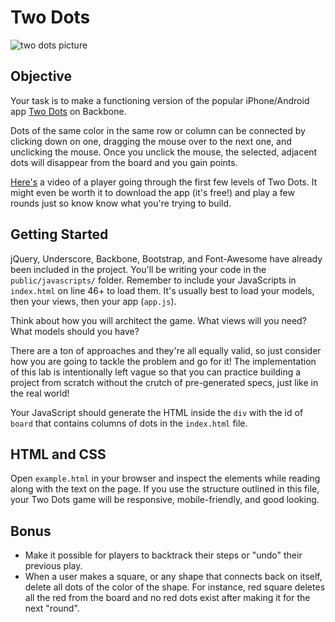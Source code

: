 # Two Dots

![two dots picture](https://s3-us-west-2.amazonaws.com/web-dev-readme-photos/js/two-dots.png)

## Objective

Your task is to make a functioning version of the popular iPhone/Android app [Two Dots](https://apps.facebook.com/twodotsweb/) on Backbone.

Dots of the same color in the same row or column can be connected by clicking down on one, dragging the mouse over to the next one, and unclicking the mouse. Once you unclick the mouse, the selected, adjacent dots will disappear from the board and you gain points.

[Here's](https://youtu.be/vgG223cMmE4?t=1m3s) a video of a player going through the first few levels of Two Dots. It might even be worth it to download the app (it's free!) and play a few rounds just so know know what you're trying to build.

## Getting Started

jQuery, Underscore, Backbone, Bootstrap, and Font-Awesome have already been included in the project. You'll be writing your code in the `public/javascripts/` folder. Remember to include your JavaScripts in `index.html` on line 46+ to load them. It's usually best to load your models, then your views, then your app (`app.js`).

Think about how you will architect the game. What views will you need? What models should you have?

There are a ton of approaches and they're all equally valid, so just consider how you are going to tackle the problem and go for it! The implementation of this lab is intentionally left vague so that you can practice building a project from scratch without the crutch of pre-generated specs, just like in the real world!

Your JavaScript should generate the HTML inside the `div` with the id of `board` that contains columns of dots in the `index.html` file.

## HTML and CSS

Open `example.html` in your browser and inspect the elements while reading along with the text on the page. If you use the structure outlined in this file, your Two Dots game will be responsive, mobile-friendly, and good looking.

## Bonus

* Make it possible for players to backtrack their steps or "undo" their previous play. 
* When a user makes a square, or any shape that connects back on itself, delete all dots of the color of the shape. For instance, red square deletes all the red from the board and no red dots exist after making it for the next "round".
